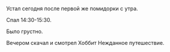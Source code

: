 Устал сегодня после первой же помидорки с утра.

Спал 14:30-15:30.

Было грустно.

Вечером скачал и смотрел Хоббит Нежданное путешествие.